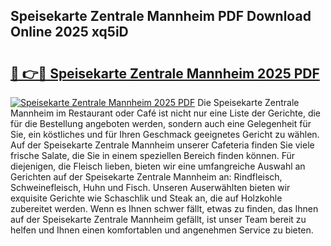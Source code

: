 ## Speisekarte Zentrale Mannheim PDF Download Online 2025 xq5iD

# <h2><a href="http://gc9gbz.nevu.top/?p=Speisekarte+Zentrale+Mannheim">🔗 👉🔴 Speisekarte Zentrale Mannheim 2025 PDF</a></h2>

[![Speisekarte Zentrale Mannheim 2025 PDF](https://i.imgur.com/dBaPXMq.png)](http://gc9gbz.nevu.top/?p=Speisekarte+Zentrale+Mannheim)
Die Speisekarte Zentrale Mannheim im Restaurant oder Café ist nicht nur eine Liste der Gerichte, die für die Bestellung angeboten werden, sondern auch eine Gelegenheit für Sie, ein köstliches und für Ihren Geschmack geeignetes Gericht zu wählen. Auf der Speisekarte Zentrale Mannheim unserer Cafeteria finden Sie viele frische Salate, die Sie in einem speziellen Bereich finden können. Für diejenigen, die Fleisch lieben, bieten wir eine umfangreiche Auswahl an Gerichten auf der Speisekarte Zentrale Mannheim an: Rindfleisch, Schweinefleisch, Huhn und Fisch. Unseren Auserwählten bieten wir exquisite Gerichte wie Schaschlik und Steak an, die auf Holzkohle zubereitet werden. Wenn es Ihnen schwer fällt, etwas zu finden, das Ihnen auf der Speisekarte Zentrale Mannheim gefällt, ist unser Team bereit zu helfen und Ihnen einen komfortablen und angenehmen Service zu bieten.
